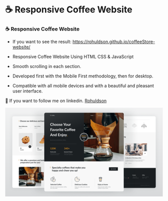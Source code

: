 # ☕ Responsive Coffee Website

### ☕ Responsive Coffee Website

- If you want to see the result: https://rohuldson.github.io/coffeeStore-website/

- Responsive Coffee Website Using HTML CSS & JavaScript
- Smooth scrolling in each section.
- Developed first with the Mobile First methodology, then for desktop.
- Compatible with all mobile devices and with a beautiful and pleasant user interface.

💙 If you want to follow me on linkedin. [Rohuldson](edin.com/in/ronald-silva-34873971/)

![preview img](/preview.png)
